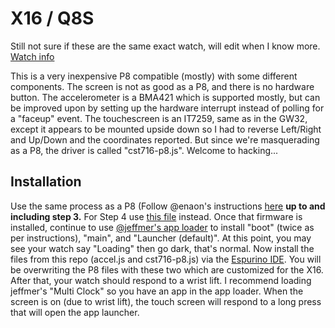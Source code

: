 # X16 / Q8S
Still not sure if these are the same exact watch, will edit when I know more. [Watch info](https://www.aliexpress.com/item/4000324805584.html?spm=a2g0o.productlist.0.0.44825f71j706In&algo_pvid=d3ade526-6ad3-48ba-995f-bb5618894f35&algo_exp_id=d3ade526-6ad3-48ba-995f-bb5618894f35-0&pdp_ext_f=%7B%22sku_id%22%3A%2212000016894416817%22%7D&pdp_npi=2%40dis%21CAD%21%2114.73%21%21%21%21%21%402101d8b516533300574983432ee863%2112000016894416817%21sea)

This is a very inexpensive P8 compatible (mostly) with some different components. The screen is not as good as a P8, and there is no hardware button. The accelerometer is a BMA421
which is supported mostly, but can be improved upon by setting up the hardware interrupt instead of polling for a "faceup" event. The touchescreen is an IT7259, same as in the
GW32, except it appears to be mounted upside down so I had to reverse Left/Right and Up/Down and the coordinates reported. But since we're masquerading as a P8, the driver is called "cst716-p8.js". Welcome to hacking...

## Installation
Use the same process as a P8 (Follow @enaon's instructions [here](https://enaon.github.io/eucWatch/tools/hackme/) **up to and including step 3.** For Step 4 use [this file](https://github.com/jeffmer/WatchApps/blob/master/firmware/espruino_2v11.222_p8.zip) instead.
Once that firmware is installed, continue to use [@jeffmer's app loader](https://jeffmer.github.io/WatchApps/) to install "boot" (twice as per instructions), "main",
and "Launcher (default)".  At this point, you may see your watch say "Loading" then go dark, that's normal. Now install the files from this repo (accel.js and 
cst716-p8.js) via the [Espurino IDE](https://espruino.com/ide). You will be overwriting the P8 files with these two
which are customized for the X16. After that, your watch should respond to a wrist lift. I recommend loading jeffmer's "Multi Clock" so you have an app in the app loader. 
When the screen is on (due to wrist lift), the touch screen will respond to a long press that will open the app launcher.
